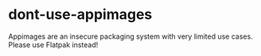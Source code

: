 # dont-use-appimages
Appimages are an insecure packaging system with very limited use cases. Please use Flatpak instead!
